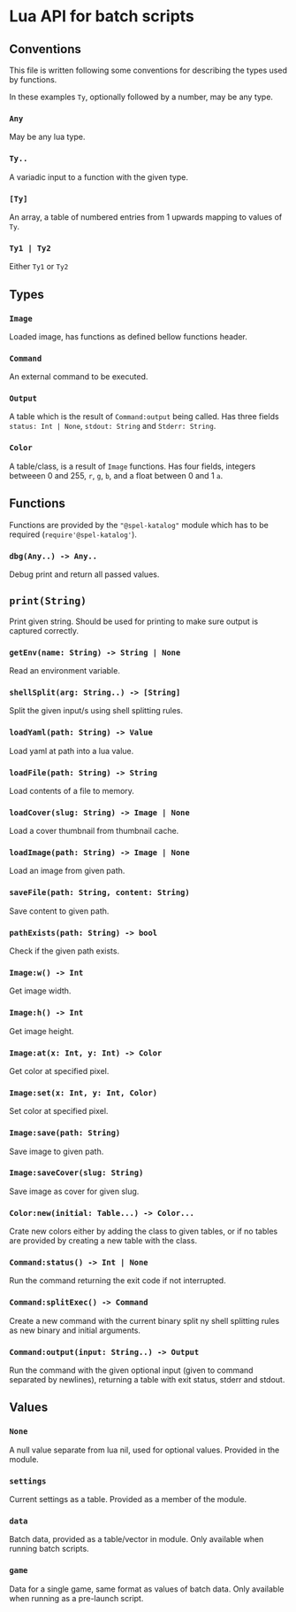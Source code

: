 # Lua API for batch scripts

## Conventions
This file is written following some conventions for describing the types
used by functions.

In these examples `Ty`, optionally followed by a number, may be any type.

### `Any`
May be any lua type.

### `Ty..`
A variadic input to a function with the given type.

### `[Ty]`
An array, a table of numbered entries from 1 upwards mapping to values
of `Ty`.

### `Ty1 | Ty2`
Either `Ty1` or `Ty2` 

## Types

### `Image`
Loaded image, has functions as defined bellow functions header.

### `Command`
An external command to be executed.

### `Output`
A table which is the result of `Command:output` being called.
Has three fields `status: Int | None`, `stdout: String` and `Stderr: String`.

### `Color`
A table/class, is a result of `Image` functions.
Has four fields, integers betweeen 0 and 255, `r`, `g`, `b`, and a float between 0 and 1 `a`.

## Functions
Functions are provided by the `"@spel-katalog"` module which has
to be required (`require'@spel-katalog'`).

### `dbg(Any..) -> Any..`
Debug print and return all passed values.

## `print(String)`
Print given string. Should be used for printing to make sure output is
captured correctly.

### `getEnv(name: String) -> String | None`
Read an environment variable.

### `shellSplit(arg: String..) -> [String]`
Split the given input/s using shell splitting rules.

### `loadYaml(path: String) -> Value`
Load yaml at path into a lua value.

### `loadFile(path: String) -> String`
Load contents of a file to memory.

### `loadCover(slug: String) -> Image | None`
Load a cover thumbnail from thumbnail cache.

### `loadImage(path: String) -> Image | None`
Load an image from given path.

### `saveFile(path: String, content: String)`
Save content to given path.

### `pathExists(path: String) -> bool`
Check if the given path exists.

### `Image:w() -> Int`
Get image width.

### `Image:h() -> Int`
Get image height.

### `Image:at(x: Int, y: Int) -> Color`
Get color at specified pixel.

### `Image:set(x: Int, y: Int, Color)`
Set color at specified pixel.

### `Image:save(path: String)`
Save image to given path.

### `Image:saveCover(slug: String)`
Save image as cover for given slug.

### `Color:new(initial: Table...) -> Color...`
Crate new colors either by adding the class to given tables, or
if no tables are provided by creating a new table with the class.

### `Command:status() -> Int | None`
Run the command returning the exit code if not interrupted.

### `Command:splitExec() -> Command`
Create a new command with the current binary split ny shell splitting
rules as new binary and initial arguments.

### `Command:output(input: String..) -> Output`
Run the command with the given optional input (given to command separated by newlines),
returning a table with exit status, stderr and stdout.

## Values

### `None`
A null value separate from lua nil, used for optional
values. Provided in the module.

### `settings`
Current settings as a table. Provided as a member of the module.

### `data`
Batch data, provided as a table/vector in module.
Only available when running batch scripts.

### `game`
Data for a single game, same format as values of batch data.
Only available when running as a pre-launch script.
